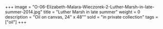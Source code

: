 +++
image = "O-06-Elizabeth-Malara-Wieczorek-2-Luther-Marsh-in-late-summer-2014.jpg"
title = "Luther Marsh in late summer"
weight = 0
description = "Oil on canvas, 24\" x 48\""
sold = "in private collection"
tags = ["oil"]
+++

